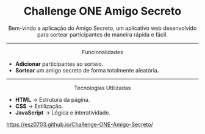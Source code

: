 <h1 align="center"> Challenge ONE Amigo Secreto </h1>
<p align="center"> Bem-vindo a aplicação do Amigo Secreto, um aplicativo web desenvolvido para sortear participantes de maneira rápida e fácil. 

  ---

<p align="center"> Funcionalidades </p>

- **Adicionar** participantes ao sorteio.
- **Sortear** um amigo secreto de forma totalmente aleatória.   

---

<p align="center"> Tecnologias Utilizadas </p>

- **HTML** → Estrutura da página.  
- **CSS** → Estilização.  
- **JavaScript** → Lógica e interatividade.  

https://esz0703.github.io/Challenge-ONE-Amigo-Secreto/
